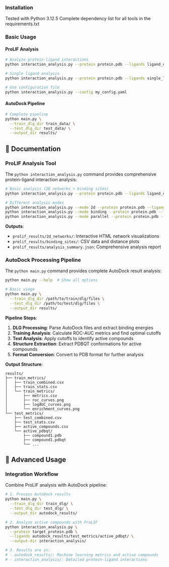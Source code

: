 ### Installation
Tested with Python 3.12.5
Complete dependency list for all tools in the requirements.txt

### Basic Usage

#### ProLIF Analysis
```bash
# Analyze protein-ligand interactions
python interaction_analysis.py --protein protein.pdb --ligands ligand_directory/

# Single ligand analysis
python interaction_analysis.py --protein protein.pdb --ligands single_ligand.pdb --mode 2d

# Use configuration file
python interaction_analysis.py --config my_config.yaml
```

#### AutoDock Pipeline
```bash
# Complete pipeline
python main.py \
  --train_dlg_dir train_data/ \
  --test_dlg_dir test_data/ \
  --output_dir results/
```

## 📖 Documentation

### ProLIF Analysis Tool

The `python interaction_analysis.py` command provides comprehensive protein-ligand interaction analysis:

```bash
# Basic analysis (2D networks + binding sites)
python interaction_analysis.py --protein protein.pdb --ligands ligand_dir/

# Different analysis modes
python interaction_analysis.py --mode 2d --protein protein.pdb --ligands ligands/      # Only 2D networks
python interaction_analysis.py --mode binding --protein protein.pdb --ligands ligands/ # Only binding sites
python interaction_analysis.py --mode parallel --protein protein.pdb --ligands ligands/ # Parallel processing
```
**Outputs**:
- `prolif_results/2d_networks/`: Interactive HTML network visualizations
- `prolif_results/binding_sites/`: CSV data and distance plots
- `prolif_results/analysis_summary.json`: Comprehensive analysis report

### AutoDock Processing Pipeline

The `python main.py` command provides complete AutoDock result analysis:

```bash
python main.py --help  # Show all options

# Basic usage
python main.py \
  --train_dlg_dir /path/to/train/dlg/files \
  --test_dlg_dir /path/to/test/dlg/files \
  --output_dir results/
```

**Pipeline Steps**:
1. **DLG Processing**: Parse AutoDock files and extract binding energies
2. **Training Analysis**: Calculate ROC-AUC metrics and find optimal cutoffs
3. **Test Analysis**: Apply cutoffs to identify active compounds
4. **Structure Extraction**: Extract PDBQT conformations for active compounds
5. **Format Conversion**: Convert to PDB format for further analysis

**Output Structure**:
```
results/
├── train_metrics/
│   ├── train_combined.csv
│   ├── train_stats.csv
│   └── train_metrics/
│       ├── metrics.csv
│       ├── roc_curves.png
│       ├── logAUC_curves.png
│       └── enrichment_curves.png
└── test_metrics/
    ├── test_combined.csv
    ├── test_stats.csv
    ├── active_compounds.csv
    └── active_pdbqt/
        ├── compound1.pdb
        ├── compound1.pdbqt
        └── ...
```
## 🔧 Advanced Usage

### Integration Workflow

Combine ProLIF analysis with AutoDock pipeline:

```bash
# 1. Process AutoDock results
python main.py \
  --train_dlg_dir train_dlg/ \
  --test_dlg_dir test_dlg/ \
  --output_dir autodock_results/

# 2. Analyze active compounds with ProLIF
python interaction_analysis.py \
  --protein target_protein.pdb \
  --ligands autodock_results/test_metrics/active_pdbqt/ \
  --output-dir interaction_analysis/

# 3. Results are in:
# - autodock_results/: Machine learning metrics and active compounds
# - interaction_analysis/: Detailed protein-ligand interactions
```
